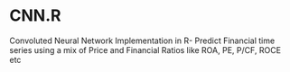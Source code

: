 # CNN.R
Convoluted Neural Network Implementation in R- Predict Financial time series using a mix of Price and Financial Ratios like ROA, PE, P/CF, ROCE etc  
